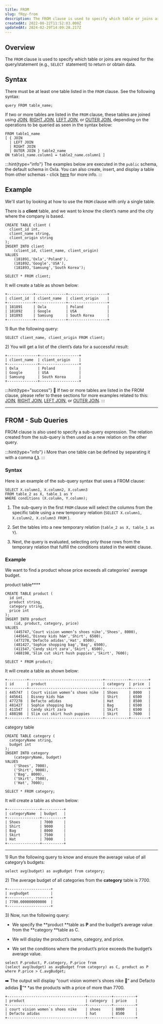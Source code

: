 ```yaml
---
title: FROM
slug: fRqy-from
description: The FROM clause is used to specify which table or joins are required for the query/statement (e.g., SELECTquery) to return or obtain data. More info here.
createdAt: 2022-08-22T11:52:03.000Z
updatedAt: 2024-02-29T14:09:28.217Z
---
```


## Overview

The `FROM` clause is used to specify which table or joins are required for the query/statement (e.g., `SELECT `statement) to return or obtain data.

## Syntax

There must be at least one table listed in the `FROM` clause. See the following syntax:

```pgsql
query FROM table_name;
```

If two or more tables are listed in the `FROM` clause, these tables are joined using [JOIN](https://docs.oxla.com/join), [RIGHT JOIN](https://docs.oxla.com/right-join), [LEFT JOIN](https://docs.oxla.com/left-join), or [OUTER JOIN](https://docs.oxla.com/outer-join), depending on the operations to be queried as seen in the syntax below:

```pgsql
FROM table1_name
[ { JOIN
  | LEFT JOIN
  | RIGHT JOIN
  | OUTER JOIN } table2_name
ON table1_name.column1 = table2_name.column1 ]
```

:::hint{type="info"}
The examples below are executed in the `public` schema, the default schema in Oxla. You can also create, insert, and display a table from other schemas - click [here](https://docs.oxla.com/schema) for more info.
:::

## Example

We'll start by looking at how to use the `FROM` clause with only a single table.

There is a **client** table, and we want to know the client’s name and the city where the company is based.

```pgsql
CREATE TABLE client (
  client_id int,
  client_name string,
  client_origin string
);
INSERT INTO client 
    (client_id, client_name, client_origin) 
VALUES 
    (181891,'Oxla','Poland'),
    (181892,'Google','USA'),
    (181893,'Samsung','South Korea');
```

```pgsql
SELECT * FROM client;
```

It will create a table as shown below:

```pgsql
+------------+--------------+------------------+
| client_id  | client_name  | client_origin    |
+------------+--------------+------------------+
| 181891     | Oxla         | Poland           |
| 181892     | Google       | USA              | 
| 181893     | Samsung      | South Korea      |
+------------+--------------+------------------+
```

1\) Run the following query:

```pgsql
SELECT client_name, client_origin FROM client;
```

2\) You will get a list of the client’s data for a successful result:

```pgsql
+--------------+------------------+
| client_name  | client_origin    |
+--------------+------------------+
| Oxla         | Poland           |
| Google       | USA              | 
| Samsung      | South Korea      |
+--------------+------------------+
```

:::hint{type="success"}
🧐 If two or more tables are listed in the FROM clause, please refer to these sections for more examples related to this: [JOIN](https://docs.oxla.com/join), [RIGHT JOIN](https://docs.oxla.com/right-join), [LEFT JOIN](https://docs.oxla.com/left-join), or [OUTER JOIN](https://docs.oxla.com/outer-join).
:::

***

## FROM - Sub Queries

FROM clause is also used to specify a sub-query expression. The relation created from the sub-query is then used as a new relation on the other query.&#x20;

:::hint{type="info"}
ℹ️ More than one table can be defined by separating it with a comma **(,)**.
:::

### Syntax

Here is an example of the sub-query syntax that uses a FROM clause:

```pgsql
SELECT X.column1, X.column2, X.column3 
FROM table_2 as X, table_1 as Y
WHERE conditions (X.column, Y.column);
```

1.  The sub-query in the first `FROM` clause will select the columns from the specific table using a new temporary relation (`SELECT X.column1, X.column2, X.column3 FROM` ).


2.  Set the tables into a new temporary relation (`table_2 as X, table_1 as Y`).


3.  Next, the query is evaluated, selecting only those rows from the temporary relation that fulfill the conditions stated in the `WHERE` clause.

### Example

We want to find a product whose price exceeds all categories' average budget. 

&#x20;                                                                        product table****

```pgsql
CREATE TABLE product (
  id int,
  product string,
  category string,
  price int
);
INSERT INTO product 
    (id, product, category, price) 
VALUES 
    (445747,'Court vision women’s shoes nike','Shoes', 8000),
    (445641,'Disney kids h&m','Shirt', 6500),
    (477278,'Defacto adidas','Hat', 8500),
    (481427,'Sophie shopping bag','Bag', 6500),
    (411547,'Candy skirt zara','Skirt', 6500),
    (488198,'Slim cut skirt hush puppies','Skirt', 7600);
```

```pgsql
SELECT * FROM product;
```

It will create a table as shown below:

```pgsql
+---------+----------------------------------+-----------+--------+
| id      | product                          | category  | price  |
+---------+----------------------------------+-----------+--------+
| 445747  | Court vision women’s shoes nike  | Shoes     | 8000   |
| 445641  | Disney kids h&m                  | Shirt     | 6500   |
| 477278  | Defacto adidas                   | Hat       | 8500   |
| 481427  | Sophie shopping bag              | Bag       | 6500   |
| 411547  | Candy skirt zara                 | Skirt     | 6500   |
| 488198  | Slim cut skirt hush puppies      | Skirt     | 7600   |
+---------+----------------------------------+-----------+--------+
```

&#x20;                                                                     category table&#x20;

```pgsql
CREATE TABLE category (
  categoryName string,
  budget int
);
INSERT INTO category 
    (categoryName, budget) 
VALUES 
    ('Shoes', 7000),
    ('Shirt', 9000),
    ('Bag', 8000),
    ('Skirt', 7500),
    ('Hat', 7000);
```

```pgsql
SELECT * FROM category;
```

It will create a table as shown below:

```pgsql
+---------------+----------+
| categoryName  | budget   |
+---------------+----------+
| Shoes         | 7000     |
| Shirt         | 9000     |
| Bag           | 8000     |
| Skirt         | 7500     |
| Hat           | 7000     |
+---------------+----------+
```

***

1\) Run the following query to know and ensure the average value of all category’s budgets:

```pgsql
select avg(budget) as avgBudget from category;
```

2\) The average budget of all categories from the **category** table is 7700.&#x20;

```pgsql
+--------------------+
| avgbudget          |
+--------------------+
| 7700.000000000000  |
+--------------------+
```

3\) Now, run the following query:

*   We specify the **product **table as **P** and the budget’s average value from the **category **table as C.

*   We will display the product’s name, category, and price.

*   We set the conditions where the product’s price exceeds the budget’s average value.

```pgsql
select P.product, P.category, P.price from
(select avg(budget) as avgBudget from category) as C, product as P
where P.price > C.avgBudget;
```

➡️ The output will display “court vision women's shoes nike 👟” and Defacto adidas 🧢”* *as the products with a price of more than 7700.

```pgsql
+------------------------------------+-----------+----------+
| product                            | category  | price    |
+------------------------------------+-----------+----------+
| court vision women`s shoes nike    | shoes     | 8000     |
| Defacto adidas                     | hat       | 8500     |
+------------------------------------+-----------+----------+
```

